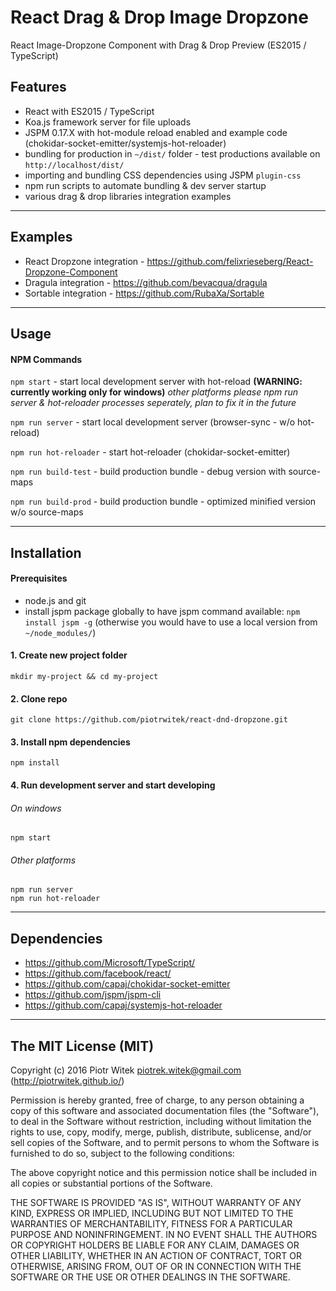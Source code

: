 # React Drag & Drop Image Dropzone
React Image-Dropzone Component with Drag & Drop Preview (ES2015 / TypeScript)

## Features
- React with ES2015 / TypeScript
- Koa.js framework server for file uploads
- JSPM 0.17.X with hot-module reload enabled and example code (chokidar-socket-emitter/systemjs-hot-reloader)
- bundling for production in `~/dist/` folder - test productions available on `http://localhost/dist/`
- importing and bundling CSS dependencies using JSPM `plugin-css`
- npm run scripts to automate bundling & dev server startup
- various drag & drop libraries integration examples

---

## Examples
- React Dropzone integration - https://github.com/felixrieseberg/React-Dropzone-Component
- Dragula integration - https://github.com/bevacqua/dragula
- Sortable integration - https://github.com/RubaXa/Sortable

---

## Usage

#### NPM Commands

`npm start` - start local development server with hot-reload **(WARNING: currently working only for windows)**
*other platforms please npm run server & hot-reloader processes seperately, plan to fix it in the future*

`npm run server` - start local development server (browser-sync - w/o hot-reload)

`npm run hot-reloader` - start hot-reloader (chokidar-socket-emitter)

`npm run build-test` - build production bundle - debug version with source-maps

`npm run build-prod` - build production bundle - optimized minified version w/o source-maps

---

## Installation

#### Prerequisites
- node.js and git
- install jspm package globally to have jspm command available: `npm install jspm -g` (otherwise you would have to use a local version from `~/node_modules/`)


#### 1. Create new project folder
    mkdir my-project && cd my-project

#### 2. Clone repo
    git clone https://github.com/piotrwitek/react-dnd-dropzone.git

#### 3. Install npm dependencies
    npm install

#### 4. Run development server and start developing
###### On windows
    npm start
###### Other platforms
    npm run server
    npm run hot-reloader

---

## Dependencies
- https://github.com/Microsoft/TypeScript/
- https://github.com/facebook/react/
- https://github.com/capaj/chokidar-socket-emitter
- https://github.com/jspm/jspm-cli
- https://github.com/capaj/systemjs-hot-reloader

---

## The MIT License (MIT)

Copyright (c) 2016 Piotr Witek <piotrek.witek@gmail.com> (http://piotrwitek.github.io/)

Permission is hereby granted, free of charge, to any person obtaining a copy
of this software and associated documentation files (the "Software"), to deal
in the Software without restriction, including without limitation the rights
to use, copy, modify, merge, publish, distribute, sublicense, and/or sell
copies of the Software, and to permit persons to whom the Software is
furnished to do so, subject to the following conditions:

The above copyright notice and this permission notice shall be included in all
copies or substantial portions of the Software.

THE SOFTWARE IS PROVIDED "AS IS", WITHOUT WARRANTY OF ANY KIND, EXPRESS OR
IMPLIED, INCLUDING BUT NOT LIMITED TO THE WARRANTIES OF MERCHANTABILITY,
FITNESS FOR A PARTICULAR PURPOSE AND NONINFRINGEMENT. IN NO EVENT SHALL THE
AUTHORS OR COPYRIGHT HOLDERS BE LIABLE FOR ANY CLAIM, DAMAGES OR OTHER
LIABILITY, WHETHER IN AN ACTION OF CONTRACT, TORT OR OTHERWISE, ARISING FROM,
OUT OF OR IN CONNECTION WITH THE SOFTWARE OR THE USE OR OTHER DEALINGS IN THE
SOFTWARE.

